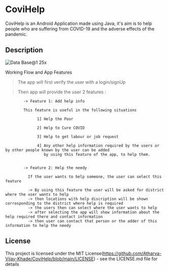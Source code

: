 # CoviHelp

CoviHelp is an Android Application made using Java, it's aim is to help people who are suffering from COVID-19 
and the adverse effects of the pandemic.

## Description

![Data Base@1 25x](https://user-images.githubusercontent.com/58695354/120900885-17dfe100-c655-11eb-8535-b0253007cd0e.png)

Working Flow and App Features

> The app will first verify the user with a login/signUp

> Then app will provide the user 2 features :

            
            -> Feature 1: Add help info
            
            This feature is useful in the following situations

		          1] Help the Poor

		          2] Help to Cure COVID 
             
	    		  3] Help to get labour or job request
		
		          4] Any other help information required by the users or by other people known by the user can be added 
		             by using this feature of the app, to help them.
            
            
            -> Feature 2: Help the needy
	    
	          If the user wants to help someone, the user can select this feature
		
              -> By using this feature the user will be asked for district where the user wants to help
              -> then locations with help discription will be shown corrosponding to the district where help is required 
              -> the users then can select where the user wants to help 
              -> after selecting the app will show information about the help required there and contact information
              -> then user can contact that person or the adder of this information to help the needy

## License

This project is licensed under the MIT License(https://github.com/Atharva-Vijay-Khade/CoviHelp/blob/main/LICENSE) - see the LICENSE.md file for details
